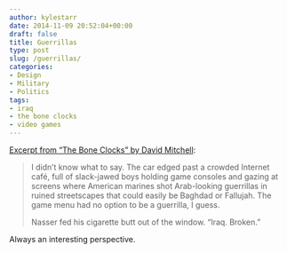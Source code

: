 ```yaml
---
author: kylestarr
date: 2014-11-09 20:52:04+00:00
draft: false
title: Guerrillas
type: post
slug: /guerrillas/
categories:
- Design
- Military
- Politics
tags:
- iraq
- the bone clocks
- video games
---
```


[Excerpt from “The Bone Clocks” by David Mitchell](https://itunes.apple.com/WebObjects/MZStore.woa/wa/viewBook?id=822595192):

> I didn’t know what to say. The car edged past a crowded Internet café, full of slack-jawed boys holding game consoles and gazing at screens where American marines shot Arab-looking guerrillas in ruined streetscapes that could easily be Baghdad or Fallujah. The game menu had no option to be a guerrilla, I guess.
>
> Nasser fed his cigarette butt out of the window. “Iraq. Broken.”

Always an interesting perspective.
